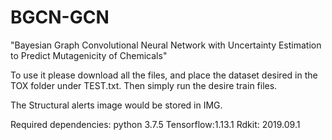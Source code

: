 # BGCN-GCN
"Bayesian Graph Convolutional Neural Network with Uncertainty Estimation to
Predict Mutagenicity of Chemicals"

To use it please download all the files, and place the dataset desired in the TOX folder under TEST.txt. Then simply run the desire train files. 

The Structural alerts image would be stored in IMG.

Required dependencies:
python 3.7.5
Tensorflow:1.13.1
Rdkit: 2019.09.1
